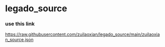 # legado_source
### use this link
https://raw.githubusercontent.com/zuilaoxian/legado_source/main/zuilaoxian_source.json
